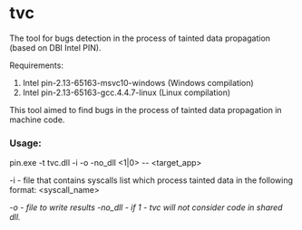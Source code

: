 # tvc
The tool for bugs detection in the process of tainted data propagation (based on DBI Intel PIN).

Requirements:
 1. Intel pin-2.13-65163-msvc10-windows (Windows compilation)
 2. Intel pin-2.13-65163-gcc.4.4.7-linux (Linux compilation)


This tool aimed to find bugs in the process of tainted data propagation in machine code.

<h3>Usage:</h3>

pin.exe -t tvc.dll -i <syscalls list> -o <log file> -no_dll <1|0> -- <target_app>

-i <syscalls list> - file that contains syscalls list which process tainted data in the following format:
   <syscall_name> <address of system call in the target app>
-o <log file> - file to write results
-no_dll - if 1 - tvc will not consider code in shared dll.

